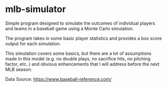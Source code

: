 # mlb-simulator
Simple program designed to simulate the outcomes of individual players and teams in a baseball game using a Monte Carlo simulation.

The program takes in some basic player statistics and provides a box score output for each simulation.

This simulation covers some basics, but there are a lot of assumptions made in this model (e.g. no double plays, no sacrifice hits, no pitching factor, etc..) and obvious enhancements that I will address before the next MLB season.

Data Source:  https://www.baseball-reference.com/
